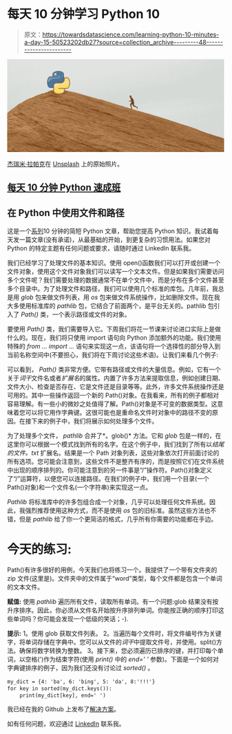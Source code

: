 # 每天 10 分钟学习 Python 10

> 原文：<https://towardsdatascience.com/learning-python-10-minutes-a-day-15-50523202db27?source=collection_archive---------48----------------------->

![](img/861a215f083567059b0616591c415d2f.png)

[杰瑞米·拉帕克](https://unsplash.com/@jeremy_justin?utm_source=unsplash&utm_medium=referral&utm_content=creditCopyText)在 [Unsplash](/?utm_source=unsplash&utm_medium=referral&utm_content=creditCopyText) 上的原始照片。

## [每天 10 分钟 Python 速成班](https://towardsdatascience.com/tagged/10minutespython)

## 在 Python 中使用文件和路径

这是一个[系列](https://python-10-minutes-a-day.rocks)10 分钟的简短 Python 文章，帮助您提高 Python 知识。我试着每天发一篇文章(没有承诺)，从最基础的开始，到更复杂的习惯用法。如果您对 Python 的特定主题有任何问题或要求，请随时通过 LinkedIn 联系我。

我们已经学习了处理文件的基本知识。使用 open()函数我们可以打开或创建一个文件对象，使用这个文件对象我们可以读写一个文本文件。但是如果我们需要访问多个文件呢？我们需要处理的数据通常不在单个文件中，而是分布在多个文件甚至多个目录中。为了处理文件和路径，我们可以使用几个标准的库包。几年前，我总是用 *glob* 包来做文件列表，用 *os* 包来做文件系统操作，比如删除文件。现在我大多使用标准库的 *pathlib* 包，它结合了前面两个，是平台无关的。pathlib 包引入了 *Path()* 类，一个表示路径或文件的对象。

要使用 *Path()* 类，我们需要导入它。下周我们将花一节课来讨论进口实际上是做什么的。现在，我们将只使用 import 语句向 Python 添加额外的功能。我们使用特殊的 *from … import …* 语句来实现这一点，该语句将一个选择性的部分导入到当前名称空间中(不要担心，我们将在下周讨论这些术语)。让我们来看几个例子:

可以看到， *Path()* 类非常方便。它带有路径或文件的大量信息。例如，它有一个关于*词干*文件名或者*扩展名*的属性。内置了许多方法来提取信息，例如创建日期、文件大小、检查是否存在、它是文件还是目录等等。此外，许多文件系统操作还是可用的。其中一些操作返回一个新的 Path()对象。在我看来，所有的例子都相对容易理解。有一些小的微妙之处值得了解。Path()对象是不可变的数据类型。这意味着您可以将它用作字典键。这很可能也是重命名文件时对象中的路径不变的原因。在接下来的例子中，我们将展示如何处理多个文件。

为了处理多个文件， *pathlib* 合并了*。glob()* 方法。它和 *glob* 包是一样的，在这里你可以根据一个模式找到所有的名字。在这个例子中，我们找到了所有以*结尾的文件。txt* 扩展名。结果是一个 Path 对象列表，这些对象依次打开前面讨论的所有选项。您可能会注意到，这些文件不是整齐有序的，而是按照它们在文件系统中出现的顺序排列的。你可能注意到的另一件事是“/”操作符。Path()对象定义了“/”运算符，以便您可以连接路径。在我们的例子中，我们用一个目录(一个 Path()对象)和一个文件名(一个字符串)来实现这一点。

*Pathlib* 将标准库中的许多包组合成一个对象，几乎可以处理任何文件系统。因此，我强烈推荐使用这种方式，而不是使用 *os* 包的旧标准。虽然这些方法也不错，但是 *pathlib* 给了你一个更简洁的格式，几乎所有你需要的功能都在手边。

# 今天的练习:

Path()有许多很好的用例，今天我们也将练习一个。我提供了一个带有文件夹的 zip 文件(这里是)。文件夹中的文件属于“word”类型，每个文件都是包含一个单词的文本文件。

**赋值:**
使用 *pathlib* 遍历所有文件，读取所有单词。有一个问题:glob 结果没有按升序排序。因此，你必须从文件名开始按升序排列单词。你能按正确的顺序打印这些单词吗？你可能会发现一个低级的笑话；-).

**提示:**
1。使用 glob 获取文件列表。
2。当遍历每个文件时，将文件编号作为关键字，将单词存储在字典中。您可以从文件的*词干*中提取文件号，并使用。split()方法。确保将数字转换为整数。
3。接下来，您必须遍历已排序的键，并打印每个单词，以空格(')作为结束字符(使用 *print()* 中的 *end=' '* 参数)。下面是一个如何对字典键排序的例子，因为我们还没有讨论过 *sorted()* 。

```
my_dict = {4: 'ba', 6: 'bing', 5: 'da', 8:'!!!'}
for key in sorted(my_dict.keys()):
    print(my_dict[key], end=' ')
```

我已经在我的 Github 上发布了[解决方案](https://gist.github.com/dennisbakhuis/a5535ef28c398e8266d8fad810bf4989)。

如有任何问题，欢迎通过 [LinkedIn](https://www.linkedin.com/in/dennisbakhuis/) 联系我。